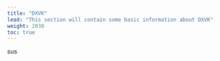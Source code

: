 ```yaml
---
title: "DXVK"
lead: "This section will contain some basic information about DXVK"
weight: 2030
toc: true
---
```


sus
